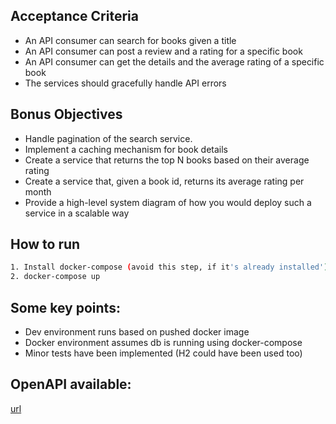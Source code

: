 ## Acceptance Criteria

- An API consumer can search for books given a title
- An API consumer can post a review and a rating for a specific book
- An API consumer can get the details and the average rating of a specific book
- The services should gracefully handle API errors

## Bonus Objectives

- Handle pagination of the search service.
- Implement a caching mechanism for book details
- Create a service that returns the top N books based on their average rating
- Create a service that, given a book id, returns its average rating per month
- Provide a high-level system diagram of how you would deploy such a service in a scalable way

## How to run

```bash
1. Install docker-compose (avoid this step, if it's already installed')
2. docker-compose up
```

## Some key points:

- Dev environment runs based on pushed docker image
- Docker environment assumes db is running using docker-compose
- Minor tests have been implemented (H2 could have been used too)

## OpenAPI available:

[url](http://localhost:8080/swagger-ui/index.html)